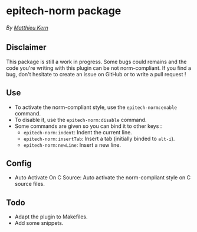 # epitech-norm package
###### By [Matthieu Kern](mailto:matthieukern@gmail.com)

## Disclaimer
This package is still a work in progress. Some bugs could remains and the code you're writing with this plugin can be not norm-compliant. If you find a bug, don't hesitate to create an issue on GitHub or to write a pull request !

## Use
* To activate the norm-compliant style, use the `epitech-norm:enable` command.
* To disable it, use the `epitech-norm:disable` command.
* Some commands are given so you can bind it to other keys :
  * `epitech-norm:indent`: Indent the current line.
  * `epitech-norm:insertTab`: Insert a tab (initially binded to `alt-i`).
  * `epitech-norm:newLine`: Insert a new line.

## Config
* Auto Activate On C Source: Auto activate the norm-compliant style on C source files.

## Todo
* Adapt the plugin to Makefiles.
* Add some snippets.
